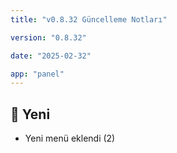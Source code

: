 ```yaml
---
title: "v0.8.32 Güncelleme Notları"

version: "0.8.32"

date: "2025-02-32"

app: "panel"
---
```

## 🚀 Yeni

- Yeni menü eklendi (2)